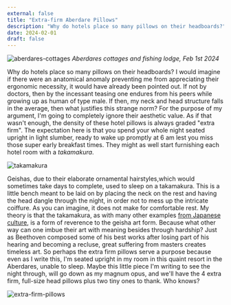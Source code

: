 ```yaml
---
external: false
title: "Extra-firm Aberdare Pillows"
description: "Why do hotels place so many pillows on their headboards?"
date: 2024-02-01
draft: false
---
```


![aberdares-cottages](/images/aberdare-lodge.jpg)
_Aberdares cottages and fishing lodge, Feb 1st 2024_

Why do hotels place so many pillows on their headboards? I would imagine if there were an anatomical anomaly preventing me from appreciating their ergonomic necessity, it would have already been pointed out. If not by doctors, then by the incessant teasing one endures from his peers while growing up as human of type male. If then, my neck and head structure falls in the average, then what justifies this strange norm? For the purpose of my argument, I'm going to completely ignore their aesthetic value. As if that wasn't enough, the density of these hotel pillows is always graded "extra firm". The expectation here is that you spend your whole night seated upright in light slumber, ready to wake up promptly at 6 am lest you miss those super early breakfast times. They might as well start furnishing each hotel room with a *takamakura*.


![takamakura](/images/takamakura.jpg)

Geishas, due to their elaborate ornamental hairstyles,which would sometimes take days to complete, used to sleep on a takamakura. This is a little bench meant to be laid on by placing the neck on the rest and having the head dangle through the night, in order not to mess up the intricate coiffure. As you can imagine, it does not make for comfortable rest. My theory is that the takamakura, as with many other examples [from Japanese culture](https://www.kyotojournal.org/culture-arts/shokunin-and-devotion/), is a form of reverence to the geisha art form. Because what other way can one imbue their art with meaning besides through hardship? Just as Beethoven composed some of his best works after losing part of his hearing and becoming a recluse, great suffering from masters creates timeless art. So perhaps the extra firm pillows serve a purpose because even as I write this, I'm seated upright in my room in this quaint resort in the Aberdares, unable to sleep. Maybe this little piece I'm writing to see the night through, will go down as my magnum opus, and we'll have the 4 extra firm, full-size head pillows plus two tiny ones to thank. Who knows?

![extra-firm-pillows](/images/extra-firm-pillows.jpg)
